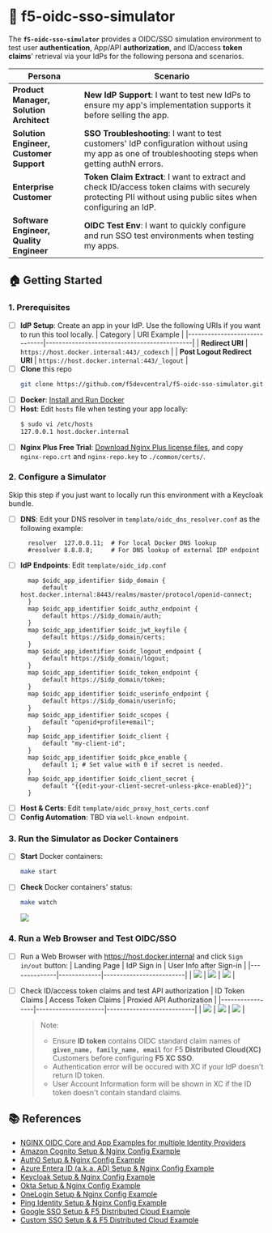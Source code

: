 # 🔐 f5-oidc-sso-simulator

The **`f5-oidc-sso-simulator`** provides a OIDC/SSO simulation environment to test user **authentication**, App/API **authorization**, and ID/access **token claims**' retrieval via your IdPs for the following persona and scenarios.

| Persona | Scenario |
|---------|----------|
| **Product Manager, Solution Architect** | **New IdP Support**: I want to test new IdPs to ensure my app's implementation supports it before selling the app. |
| **Solution Engineer, Customer Support** | **SSO Troubleshooting**: I want to test customers' IdP configuration without using my app as one of troubleshooting steps when getting authN errors. |
| **Enterprise Customer** | **Token Claim Extract**: I want to extract and check ID/access token claims with securely protecting PII without using public sites when configuring an IdP. |
| **Software Engineer, Quality Engineer** | **OIDC Test Env**: I want to quickly configure and run SSO test environments when testing my apps. |


## 🏠 Getting Started

### 1. Prerequisites
- [ ] **IdP Setup**: Create an app in your IdP. Use the following URIs if you want to run this tool locally.
  | Category                     | URI Example                                 |
  |------------------------------|---------------------------------------------|
  | **Redirect URI**             | `https://host.docker.internal:443/_codexch` |
  | **Post Logout Redirect URI** | `https://host.docker.internal:443/_logout`  |
- [ ] **Clone** this repo
  ```bash
  git clone https://github.com/f5devcentral/f5-oidc-sso-simulator.git
  ```
- [ ] **Docker**: [Install and Run Docker](https://docs.docker.com/engine/install/)
- [ ] **Host**: Edit `hosts` file when testing your app locally:
  ```bash
  $ sudo vi /etc/hosts
  127.0.0.1 host.docker.internal
  ```
- [ ] **Nginx Plus Free Trial**: [Download Nginx Plus license files](https://www.nginx.com/free-trial-request/), and copy `nginx-repo.crt` and `nginx-repo.key` to `./common/certs/`.

### 2. Configure a Simulator
Skip this step if you just want to locally run this environment with a Keycloak bundle.
- [ ] **DNS**: Edit your DNS resolver in `template/oidc_dns_resolver.conf` as the following example:
  ```nginx
    resolver  127.0.0.11;  # For local Docker DNS lookup
    #resolver 8.8.8.8;     # For DNS lookup of external IDP endpoint
  ```
- [ ] **IdP Endpoints**: Edit `template/oidc_idp.conf`
  ```nginx
    map $oidc_app_identifier $idp_domain {
        default host.docker.internal:8443/realms/master/protocol/openid-connect;
    }
    map $oidc_app_identifier $oidc_authz_endpoint {
        default https://$idp_domain/auth;
    }
    map $oidc_app_identifier $oidc_jwt_keyfile {
        default https://$idp_domain/certs;
    }
    map $oidc_app_identifier $oidc_logout_endpoint {
        default https://$idp_domain/logout;
    }
    map $oidc_app_identifier $oidc_token_endpoint {
        default https://$idp_domain/token;
    }
    map $oidc_app_identifier $oidc_userinfo_endpoint {
        default https://$idp_domain/userinfo;
    }
    map $oidc_app_identifier $oidc_scopes {
        default "openid+profile+email";
    }
    map $oidc_app_identifier $oidc_client {
        default "my-client-id";
    }
    map $oidc_app_identifier $oidc_pkce_enable {
        default 1; # Set value with 0 if secret is needed.
    }
    map $oidc_app_identifier $oidc_client_secret {
        default "{{edit-your-client-secret-unless-pkce-enabled}}";
    }
  ```
- [ ] **Host & Certs**: Edit `template/oidc_proxy_host_certs.conf`
- [ ] **Config Automation**: TBD via `well-known endpoint`.

### 3. Run the Simulator as Docker Containers
- [ ] **Start** Docker containers:
  ```bash
  make start
  ```
- [ ] **Check** Docker containers' status:
  ```bash
  make watch
  ```
  ![](./docs/img/make-watch.png)

### 4. Run a Web Browser and Test OIDC/SSO
- [ ] Run a Web Browser with https://host.docker.internal and click `Sign in/out` button:
  | Landing Page | IdP Sign in | User Info after Sign-in |
  |--------------|-------------|-------------------------|
  | ![](./docs/img/oidc-landing-page.png) | ![](./docs/img/oidc-kc-login.png) | ![](./docs/img/oidc-logged-in.png) |
- [ ] Check ID/access token claims and test API authorization
  | ID Token Claims | Access Token Claims | Proxied API Authorization |
  |-----------------|---------------------|---------------------------|
  | ![](./docs/img/oidc-id-token.png) | ![](./docs/img/oidc-access-token.png) | ![](./docs/img/oidc-api-authz.png) | 
  > Note: 
  > - Ensure **ID token** contains OIDC standard claim names of **`given_name, family_name, email`** for F5 **Distributed Cloud(XC)** Customers before configuring **F5 XC SSO**.
  > - Authentication error will be occured with XC if your IdP doesn't return ID token.
  > - User Account Information form will be shown in XC if the ID token doesn't contain standard claims.


## 📚 References
- [NGINX OIDC Core and App Examples for multiple Identity Providers](https://github.com/nginx-openid-connect)
- [Amazon Cognito Setup & Nginx Config Example](https://github.com/nginx-openid-connect/nginx-oidc-amazon-cognito)
- [Auth0 Setup & Nginx Config Example](https://github.com/nginx-openid-connect/nginx-oidc-auth0)
- [Azure Entera ID (a.k.a. AD) Setup & Nginx Config Example](https://github.com/nginx-openid-connect/nginx-oidc-azure-ad)
- [Keycloak Setup & Nginx Config Example](https://github.com/nginx-openid-connect/nginx-oidc-keycloak)
- [Okta Setup & Nginx Config Example](https://github.com/nginx-openid-connect/nginx-oidc-okta)
- [OneLogin Setup & Nginx Config Example](https://github.com/nginx-openid-connect/nginx-oidc-onelogin)
- [Ping Identity Setup & Nginx Config Example](https://github.com/nginx-openid-connect/nginx-oidc-ping-identity)
- [Google SSO Setup & F5 Distributed Cloud Example](https://docs.cloud.f5.com/docs/how-to/user-mgmt/sso-google)
- [Custom SSO Setup & & F5 Distributed Cloud Example](https://docs.cloud.f5.com/docs/how-to/user-mgmt/sso-custom)


